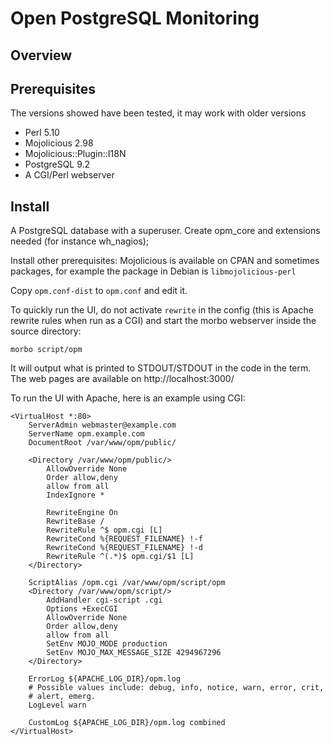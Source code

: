 Open PostgreSQL Monitoring
==========================

Overview
--------


Prerequisites
-------------

The versions showed have been tested, it may work with older versions

* Perl 5.10
* Mojolicious 2.98
* Mojolicious::Plugin::I18N 
* PostgreSQL 9.2
* A CGI/Perl webserver

Install
-------

A PostgreSQL database with a superuser. Create opm_core and
extensions needed (for instance wh_nagios);


Install other prerequisites: Mojolicious is available on CPAN and
sometimes packages, for example the package in Debian is
`libmojolicious-perl`

Copy `opm.conf-dist` to `opm.conf` and edit it.

To quickly run the UI, do not activate `rewrite` in the config (this
is Apache rewrite rules when run as a CGI) and start the morbo
webserver inside the source directory:

	morbo script/opm

It will output what is printed to STDOUT/STDOUT in the code in the
term. The web pages are available on http://localhost:3000/

To run the UI with Apache, here is an example using CGI:

	<VirtualHost *:80>
		ServerAdmin webmaster@example.com
		ServerName opm.example.com
		DocumentRoot /var/www/opm/public/
	
		<Directory /var/www/opm/public/>
			AllowOverride None
			Order allow,deny
			allow from all
			IndexIgnore *
	
			RewriteEngine On
			RewriteBase /
			RewriteRule ^$ opm.cgi [L]
			RewriteCond %{REQUEST_FILENAME} !-f
			RewriteCond %{REQUEST_FILENAME} !-d
			RewriteRule ^(.*)$ opm.cgi/$1 [L]
		</Directory>
	
		ScriptAlias /opm.cgi /var/www/opm/script/opm
		<Directory /var/www/opm/script/>
			AddHandler cgi-script .cgi
			Options +ExecCGI
			AllowOverride None
			Order allow,deny
			allow from all
			SetEnv MOJO_MODE production
			SetEnv MOJO_MAX_MESSAGE_SIZE 4294967296
		</Directory>
	
		ErrorLog ${APACHE_LOG_DIR}/opm.log
		# Possible values include: debug, info, notice, warn, error, crit,
		# alert, emerg.
		LogLevel warn
	
		CustomLog ${APACHE_LOG_DIR}/opm.log combined
	</VirtualHost>

